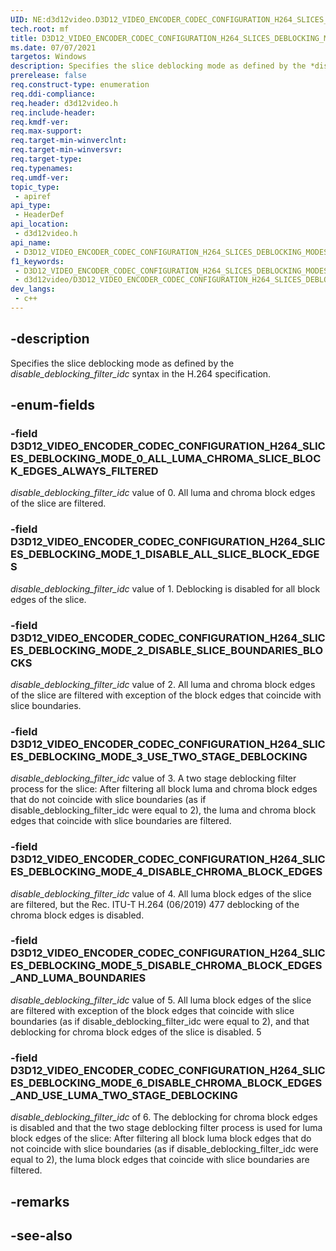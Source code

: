 ```yaml
---
UID: NE:d3d12video.D3D12_VIDEO_ENCODER_CODEC_CONFIGURATION_H264_SLICES_DEBLOCKING_MODES
tech.root: mf
title: D3D12_VIDEO_ENCODER_CODEC_CONFIGURATION_H264_SLICES_DEBLOCKING_MODES
ms.date: 07/07/2021
targetos: Windows
description: Specifies the slice deblocking mode as defined by the *disable_deblocking_filter_idc* syntax in the H.264 specification.
prerelease: false
req.construct-type: enumeration
req.ddi-compliance: 
req.header: d3d12video.h
req.include-header: 
req.kmdf-ver: 
req.max-support: 
req.target-min-winverclnt: 
req.target-min-winversvr: 
req.target-type: 
req.typenames: 
req.umdf-ver: 
topic_type:
 - apiref
api_type:
 - HeaderDef
api_location:
 - d3d12video.h
api_name:
 - D3D12_VIDEO_ENCODER_CODEC_CONFIGURATION_H264_SLICES_DEBLOCKING_MODES
f1_keywords:
 - D3D12_VIDEO_ENCODER_CODEC_CONFIGURATION_H264_SLICES_DEBLOCKING_MODES
 - d3d12video/D3D12_VIDEO_ENCODER_CODEC_CONFIGURATION_H264_SLICES_DEBLOCKING_MODES
dev_langs:
 - c++
---
```


## -description

Specifies the slice deblocking mode as defined by the *disable_deblocking_filter_idc* syntax in the H.264 specification.

## -enum-fields

### -field D3D12_VIDEO_ENCODER_CODEC_CONFIGURATION_H264_SLICES_DEBLOCKING_MODE_0_ALL_LUMA_CHROMA_SLICE_BLOCK_EDGES_ALWAYS_FILTERED

*disable_deblocking_filter_idc* value of 0. All luma and chroma block edges of the slice are filtered.

### -field D3D12_VIDEO_ENCODER_CODEC_CONFIGURATION_H264_SLICES_DEBLOCKING_MODE_1_DISABLE_ALL_SLICE_BLOCK_EDGES

*disable_deblocking_filter_idc* value of 1. Deblocking is disabled for all block edges of the slice.

### -field D3D12_VIDEO_ENCODER_CODEC_CONFIGURATION_H264_SLICES_DEBLOCKING_MODE_2_DISABLE_SLICE_BOUNDARIES_BLOCKS

*disable_deblocking_filter_idc* value of 2. All luma and chroma block edges of the slice are filtered with exception of the block edges that coincide with slice boundaries.

### -field D3D12_VIDEO_ENCODER_CODEC_CONFIGURATION_H264_SLICES_DEBLOCKING_MODE_3_USE_TWO_STAGE_DEBLOCKING

*disable_deblocking_filter_idc* value of 3. A two stage deblocking filter process for the slice: After filtering all block luma and chroma block edges that do not coincide with slice boundaries (as if disable_deblocking_filter_idc were equal to 2), the luma and chroma block edges that coincide with slice boundaries are filtered.

### -field D3D12_VIDEO_ENCODER_CODEC_CONFIGURATION_H264_SLICES_DEBLOCKING_MODE_4_DISABLE_CHROMA_BLOCK_EDGES

*disable_deblocking_filter_idc* value of 4. All luma block edges of the slice are filtered, but the Rec. ITU-T H.264 (06/2019) 477
deblocking of the chroma block edges is disabled.

### -field D3D12_VIDEO_ENCODER_CODEC_CONFIGURATION_H264_SLICES_DEBLOCKING_MODE_5_DISABLE_CHROMA_BLOCK_EDGES_AND_LUMA_BOUNDARIES

*disable_deblocking_filter_idc* value of 5. All luma block edges of the slice are filtered with exception of the block edges that coincide with slice boundaries (as if disable_deblocking_filter_idc were equal to 2), and that deblocking for chroma block edges of the slice is disabled. 5

### -field D3D12_VIDEO_ENCODER_CODEC_CONFIGURATION_H264_SLICES_DEBLOCKING_MODE_6_DISABLE_CHROMA_BLOCK_EDGES_AND_USE_LUMA_TWO_STAGE_DEBLOCKING

*disable_deblocking_filter_idc* of 6. The deblocking for chroma block edges is disabled and that the two stage deblocking filter process is used for luma block edges of the slice: After filtering all block luma block edges that do not coincide with slice boundaries (as if disable_deblocking_filter_idc were equal to 2), the luma block edges that coincide 
with slice boundaries are filtered.

## -remarks

## -see-also

